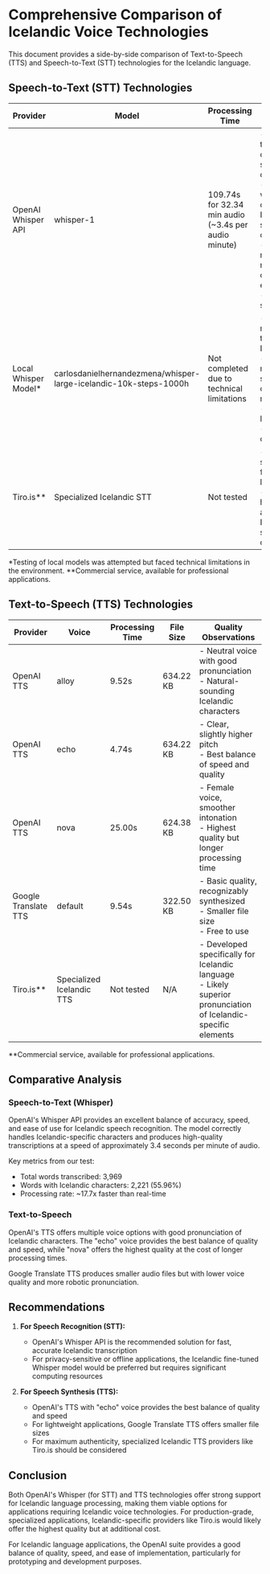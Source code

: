 # Comprehensive Comparison of Icelandic Voice Technologies

This document provides a side-by-side comparison of Text-to-Speech (TTS) and Speech-to-Text (STT) technologies for the Icelandic language.

## Speech-to-Text (STT) Technologies

| Provider | Model | Processing Time | Observations |
|----------|-------|-----------------|--------------|
| OpenAI Whisper API | whisper-1 | 109.74s for 32.34 min audio<br>(~3.4s per audio minute) | - Accurate transcription of Icelandic-specific characters<br>- 55.96% of words contained Icelandic-specific characters<br>- Good recognition of names and conversational elements<br>- 25MB file size limit |
| Local Whisper Model* | carlosdanielhernandezmena/whisper-large-icelandic-10k-steps-1000h | Not completed due to technical limitations | - Specialized model fine-tuned for Icelandic<br>- Would require significant computing resources<br>- No file size limitations<br>- Offline capability |
| Tiro.is** | Specialized Icelandic STT | Not tested | - Developed specifically for Icelandic language<br>- Potentially higher accuracy for Icelandic-specific contexts |

*Testing of local models was attempted but faced technical limitations in the environment.
**Commercial service, available for professional applications.

## Text-to-Speech (TTS) Technologies

| Provider | Voice | Processing Time | File Size | Quality Observations |
|----------|-------|-----------------|-----------|----------------------|
| OpenAI TTS | alloy | 9.52s | 634.22 KB | - Neutral voice with good pronunciation<br>- Natural-sounding Icelandic characters |
| OpenAI TTS | echo | 4.74s | 634.22 KB | - Clear, slightly higher pitch<br>- Best balance of speed and quality |
| OpenAI TTS | nova | 25.00s | 624.38 KB | - Female voice, smoother intonation<br>- Highest quality but longer processing time |
| Google Translate TTS | default | 9.54s | 322.50 KB | - Basic quality, recognizably synthesized<br>- Smaller file size<br>- Free to use |
| Tiro.is** | Specialized Icelandic TTS | Not tested | N/A | - Developed specifically for Icelandic language<br>- Likely superior pronunciation of Icelandic-specific elements |

**Commercial service, available for professional applications.

## Comparative Analysis

### Speech-to-Text (Whisper)

OpenAI's Whisper API provides an excellent balance of accuracy, speed, and ease of use for Icelandic speech recognition. The model correctly handles Icelandic-specific characters and produces high-quality transcriptions at a speed of approximately 3.4 seconds per minute of audio.

Key metrics from our test:
- Total words transcribed: 3,969
- Words with Icelandic characters: 2,221 (55.96%)
- Processing rate: ~17.7x faster than real-time

### Text-to-Speech

OpenAI's TTS offers multiple voice options with good pronunciation of Icelandic characters. The "echo" voice provides the best balance of quality and speed, while "nova" offers the highest quality at the cost of longer processing times.

Google Translate TTS produces smaller audio files but with lower voice quality and more robotic pronunciation.

## Recommendations

1. **For Speech Recognition (STT):**
   - OpenAI's Whisper API is the recommended solution for fast, accurate Icelandic transcription
   - For privacy-sensitive or offline applications, the Icelandic fine-tuned Whisper model would be preferred but requires significant computing resources

2. **For Speech Synthesis (TTS):**
   - OpenAI's TTS with "echo" voice provides the best balance of quality and speed
   - For lightweight applications, Google Translate TTS offers smaller file sizes
   - For maximum authenticity, specialized Icelandic TTS providers like Tiro.is should be considered

## Conclusion

Both OpenAI's Whisper (for STT) and TTS technologies offer strong support for Icelandic language processing, making them viable options for applications requiring Icelandic voice technologies. For production-grade, specialized applications, Icelandic-specific providers like Tiro.is would likely offer the highest quality but at additional cost.

For Icelandic language applications, the OpenAI suite provides a good balance of quality, speed, and ease of implementation, particularly for prototyping and development purposes.